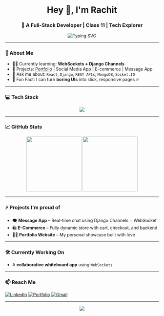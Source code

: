 <h1 align="center">Hey 👋, I'm Rachit</h1>
<h3 align="center">🚀 A Full-Stack Developer | Class 11 | Tech Explorer</h3>

<p align="center">
  <img src="https://readme-typing-svg.demolab.com?font=Fira+Code&weight=500&pause=1000&center=true&vCenter=true&multiline=true&width=435&height=60&lines=React+%7C+Django+%7C+MongoDB+%7C+Tailwind+%7C+WebSockets;Always+building%2C+breaking%2C+learning+%F0%9F%94%A5" alt="Typing SVG" />
</p>

---

### 🧠 About Me

- 🧑‍💻 Currently learning: **WebSockets + Django Channels**
- 🔨 Projects: [Portfolio](https://rachitt-portfolio.vercel.app) | Social Media App | E-commerce | Message App
- 💬 Ask me about: `React`, `Django`, `REST APIs`, `MongoDB`, `Socket.IO`
- 🧩 Fun Fact: I can turn **boring UIs** into slick, responsive pages 🔥

---

### 💻 Tech Stack

<p align="center">
  <img src="https://skillicons.dev/icons?i=react,js,html,css,tailwind,python,django,mongodb,nodejs,express,git,github,vscode" />
</p>

---

### 📈 GitHub Stats

<p align="center">
  <img src="https://github-readme-stats.vercel.app/api?username=R4CHIT&show_icons=true&theme=tokyonight" height="180" />
  <img src="https://github-readme-stats.vercel.app/api/top-langs/?username=R4CHIT&layout=compact&theme=tokyonight" height="180"/>
</p>

---

### ⚡ Projects I'm proud of

- 🗨️ **Message App** – Real-time chat using Django Channels + WebSocket  
- 🛍️ **E-Commerce** – Fully dynamic store with cart, checkout, and backend  
- 👨‍🎨 **Portfolio Website** – My personal showcase built with love  

---

### 🛠️ Currently Working On
- A **collaborative whiteboard app** using `WebSockets`

---

### 📫 Reach Me

[![LinkedIn](https://img.shields.io/badge/LinkedIn-blue?style=for-the-badge&logo=linkedin&logoColor=white)](https://www.linkedin.com/in/rachit-tiwari-8726a1342/)
[![Portfolio](https://img.shields.io/badge/Portfolio-Visit-orange?style=for-the-badge)](https://rachitt-portfolio.vercel.app)
[![Gmail](https://img.shields.io/badge/Gmail-Email-red?style=for-the-badge&logo=gmail&logoColor=white)](mailto:tiwarirachit50@gmail.com)

---

<p align="center">
  <img src="https://komarev.com/ghpvc/?username=R4CHIT&label=Profile%20Views&color=blueviolet&style=flat" />
</p>
